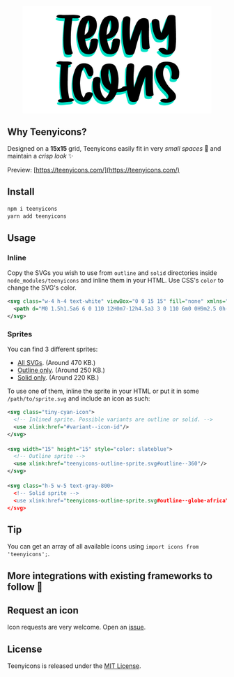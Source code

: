 <h1 align="center">
<img align="center" src="logo.png" />
</h1>

## Why Teenyicons?
Designed on a **15x15** grid, Teenyicons easily fit in very *small spaces* 🤏 and maintain a *crisp look* ✨

Preview: [https://teenyicons.com/](https://teenyicons.com/)

## Install

```bash
npm i teenyicons
yarn add teenyicons
```

## Usage

### Inline

Copy the SVGs you wish to use from `outline` and `solid` directories inside `node_modules/teenyicons` and inline them in your HTML. Use CSS's `color` to change the SVG's color.
```xml
<svg class="w-4 h-4 text-white" viewBox="0 0 15 15" fill="none" xmlns="http://www.w3.org/2000/svg">
  <path d="M0 1.5h1.5a6 6 0 110 12H0m7-12h4.5a3 3 0 110 6m0 0H9m2.5 0h-2m2 0a3 3 0 110 6H7" stroke="currentColor"/>
</svg>
```

### Sprites

You can find 3 different sprites:
- [All SVGs](https://unpkg.com/teenyicons/teenyicons-sprite.svg). (Around 470 KB.)
- [Outline only](https://unpkg.com/teenyicons/teenyicons-outline-sprite.svg). (Around 250 KB.)
- [Solid only](https://unpkg.com/teenyicons/teenyicons-solid-sprite.svg). (Around 220 KB.)

To use one of them, inline the sprite in your HTML or put it in some `/path/to/sprite.svg` and include an icon as such:

```xml
<svg class="tiny-cyan-icon">
  <!-- Inlined sprite. Possible variants are outline or solid. -->
  <use xlink:href="#variant--icon-id"/>
</svg>

<svg width="15" height="15" style="color: slateblue">
  <!-- Outline sprite -->
  <use xlink:href="teenyicons-outline-sprite.svg#outline--360"/>
</svg>

<svg class="h-5 w-5 text-gray-800>
  <!-- Solid sprite -->
  <use xlink:href="teenyicons-outline-sprite.svg#outline--globe-africa"/>
</svg>
```

## Tip

You can get an array of all available icons using `import icons from 'teenyicons';`.

## More integrations with existing frameworks to follow 🎉

## Request an icon

Icon requests are very welcome. Open an [issue](https://github.com/teenyicons/teenyicons).

## License

Teenyicons is released under the [MIT License](LICENSE).
